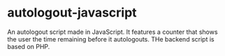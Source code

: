 # autologout-javascript
An autologout script made in JavaScript.
It features a counter that shows the user the time remaining before it autologouts.
THe backend script is based on PHP.
